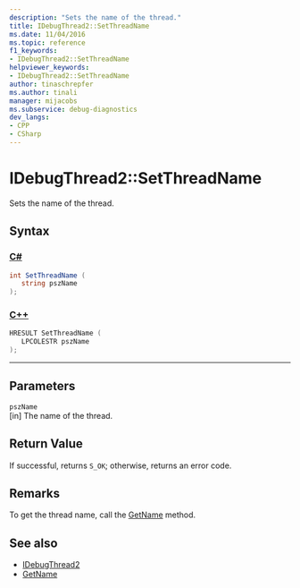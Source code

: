 ```yaml
---
description: "Sets the name of the thread."
title: IDebugThread2::SetThreadName
ms.date: 11/04/2016
ms.topic: reference
f1_keywords:
- IDebugThread2::SetThreadName
helpviewer_keywords:
- IDebugThread2::SetThreadName
author: tinaschrepfer
ms.author: tinali
manager: mijacobs
ms.subservice: debug-diagnostics
dev_langs:
- CPP
- CSharp
---
```

# IDebugThread2::SetThreadName

Sets the name of the thread.

## Syntax

### [C#](#tab/csharp)
```csharp
int SetThreadName ( 
   string pszName
);
```
### [C++](#tab/cpp)
```cpp
HRESULT SetThreadName ( 
   LPCOLESTR pszName
);
```
---

## Parameters
`pszName`\
[in] The name of the thread.

## Return Value
 If successful, returns `S_OK`; otherwise, returns an error code.

## Remarks
 To get the thread name, call the [GetName](../../../extensibility/debugger/reference/idebugthread2-getname.md) method.

## See also
- [IDebugThread2](../../../extensibility/debugger/reference/idebugthread2.md)
- [GetName](../../../extensibility/debugger/reference/idebugthread2-getname.md)

